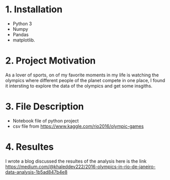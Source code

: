 # 1. Installation 

* Python 3
* Numpy
* Pandas
* matplotlib.

# 2. Project Motivation

As a lover of sports, on of my favorite moments in my life is watching the olympics where different people of the planet compete in one place, I found it intersting to explore the data of the olympics and get some insgiths.

# 3. File Description
* Notebook file of python project
* csv file from https://www.kaggle.com/rio2016/olympic-games

# 4. Resultes
I wrote a blog discussed the resultes of the analysis here is the link
https://medium.com/@khaleddev222/2016-olympics-in-rio-de-janeiro-data-analysis-1b5ad847b4e8
